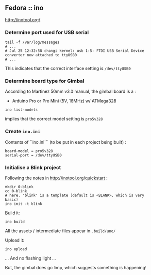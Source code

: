 ## Fedora :: ino

http://inotool.org/

### Determine port used for USB serial

```
tail -f /var/log/messages
# ...
# Jul 25 12:32:58 changi kernel: usb 1-5: FTDI USB Serial Device converter now attached to ttyUSB0
# ...
```

This indicates that the correct interface setting is ```/dev/ttyUSB0```


### Determine board type for Gimbal

According to Martinez 50mm v3.0 manual, the gimbal board is a :
* Arduino Pro or Pro Mini (5V, 16MHz) w/ ATMega328

```
ino list-models
```

implies that the correct model setting is ```pro5v328```

### Create ```ino.ini```

Contents of ``ino.ini``` (to be put in each project being built) :
```
board-model = pro5v328
serial-port = /dev/ttyUSB0
```

### Initialise a Blink project

Following the notes in http://inotool.org/quickstart :
```
mkdir 0-blink
cd 0-blink
# here, 'blink' is a template (default is <BLANK>, which is very basic)
ino init -t blink  
```

Build it:
```
ino build
```

All the assets / intermediate files appear in ```.build/uno/```


Upload it:
```
ino upload
```

... And no flashing light ...

But, the gimbal does go limp, which suggests something is happening!


